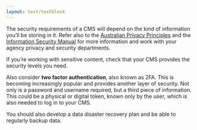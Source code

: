 ```yaml
---
layout: text/textblock
---
```

The security requirements of a CMS will depend on the kind of information you’ll be storing in it. Refer also to the [Australian Privacy Principles](https://www.oaic.gov.au/privacy-law/privacy-act/australian-privacy-principles) and the [Information Security Manual](https://www.asd.gov.au/infosec/ism/) for more information and work with your agency privacy and security departments.

If you’re working with sensitive content, check that your CMS provides the security levels you need. 

Also consider **two factor authentication**, also known as 2FA. This is becoming increasingly popular and provides another layer of security. Not only is a password and username required, but a third piece of information. This could be a physical or digital token, known only by the user, which is also needed to log in to your CMS.

You should also develop a data disaster recovery plan and be able to regularly backup data.
